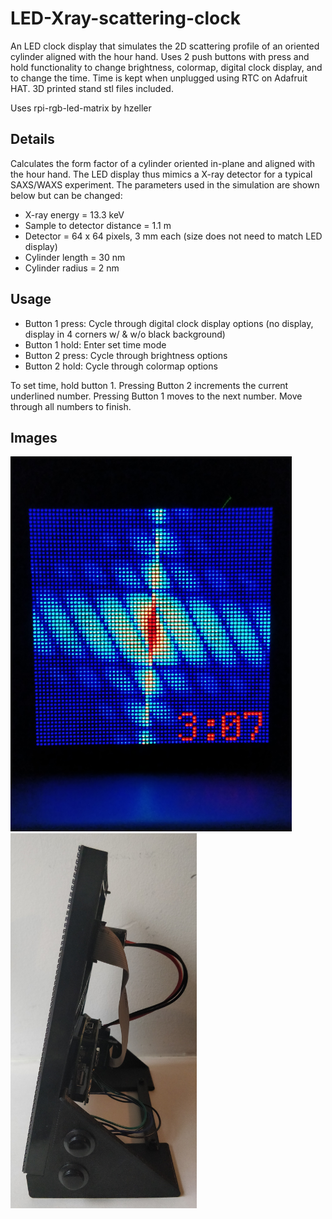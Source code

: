 # LED-Xray-scattering-clock
An LED clock display that simulates the 2D scattering profile of an oriented cylinder aligned with the hour hand. Uses 2 push buttons with press and hold functionality to change brightness, colormap, digital clock display, and to change the time. Time is kept when unplugged using RTC on Adafruit HAT. 3D printed stand stl files included.

Uses rpi-rgb-led-matrix by hzeller

## Details
Calculates the form factor of a cylinder oriented in-plane and aligned with the hour hand. The LED display thus mimics a X-ray detector for a typical SAXS/WAXS experiment. The parameters used in the simulation are shown below but can be changed:
- X-ray energy = 13.3 keV
- Sample to detector distance = 1.1 m
- Detector = 64 x 64 pixels, 3 mm each (size does not need to match LED display)
- Cylinder length = 30 nm
- Cylinder radius = 2 nm

## Usage
- Button 1 press: Cycle through digital clock display options (no display, display in 4 corners w/ & w/o black background)
- Button 1 hold: Enter set time mode
- Button 2 press: Cycle through brightness options
- Button 2 hold: Cycle through colormap options

To set time, hold button 1. Pressing Button 2 increments the current underlined number. Pressing Button 1 moves to the next number. Move through all numbers to finish.

## Images
<img src="https://github.com/JustinJKwok/LED-Xray-scattering-clock/blob/main/rod_saxs_led_display.jpg" width="450" height="600">
<img src="https://github.com/JustinJKwok/LED-Xray-scattering-clock/blob/main/rod_saxs_led_display_side.jpg" width="298" height="600">
